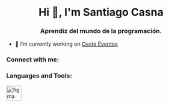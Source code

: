 <h1 align="center">Hi 👋, I'm Santiago Casna</h1>
<h3 align="center">Aprendiz del mundo de la programación.</h3>

- 🔭 I’m currently working on [Oeste Eventos](file:https://santicasna.github.io/oeste-eventos/)

<h3 align="left">Connect with me:</h3>
<p align="left">
</p>

<h3 align="left">Languages and Tools:</h3>
<p align="left"> <a href="https://www.figma.com/" target="_blank" rel="noreferrer"> <img src="https://www.vectorlogo.zone/logos/figma/figma-icon.svg" alt="figma" width="40" height="40"/> </a> </p>